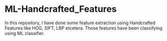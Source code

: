 # ML-Handcrafted_Features
In this repository, I have done some feature extraction using Handcrafted Features like HOG, SIFT, LBP etcetera. Those features have been classifying using ML classifier.
